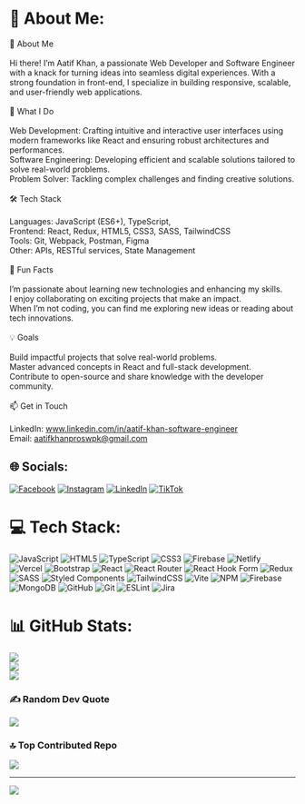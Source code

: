 # 💫 About Me:
🔭 About Me<br><br>Hi there! I’m Aatif Khan, a passionate Web Developer and Software Engineer with a knack for turning ideas into seamless digital experiences. With a strong foundation in front-end, I specialize in building responsive, scalable, and user-friendly web applications.<br><br>🚀 What I Do<br><br>Web Development: Crafting intuitive and interactive user interfaces using modern frameworks like React and ensuring robust architectures and performances.<br>Software Engineering: Developing efficient and scalable solutions tailored to solve real-world problems.<br>Problem Solver: Tackling complex challenges and finding creative solutions.<br><br>🛠️ Tech Stack<br><br>Languages: JavaScript (ES6+), TypeScript, <br>Frontend: React, Redux, HTML5, CSS3, SASS, TailwindCSS<br>Tools: Git, Webpack, Postman, Figma<br>Other: APIs, RESTful services, State Management<br><br>🌟 Fun Facts<br><br>I’m passionate about learning new technologies and enhancing my skills.<br>I enjoy collaborating on exciting projects that make an impact.<br>When I’m not coding, you can find me exploring new ideas or reading about tech innovations.<br><br>💡 Goals<br><br>Build impactful projects that solve real-world problems.<br>Master advanced concepts in React and full-stack development.<br>Contribute to open-source and share knowledge with the developer community.<br><br>📫 Get in Touch<br><br>LinkedIn: www.linkedin.com/in/aatif-khan-software-engineer<br>Email: aatifkhanproswpk@gmail.com


## 🌐 Socials:

[![Facebook](https://img.shields.io/badge/Facebook-%231877F2.svg?logo=Facebook&logoColor=white)](https://www.facebook.com/share/1BBmCkF5dn/?mibextid=LQQJ4d) 
[![Instagram](https://img.shields.io/badge/Instagram-%23E4405F.svg?logo=Instagram&logoColor=white)](https://www.instagram.com/aatifkhan4o4/profilecard/?igsh=dms0bDlxNXY0Y2hx) 
[![LinkedIn](https://img.shields.io/badge/LinkedIn-%230077B5.svg?logo=linkedin&logoColor=white)](https://www.linkedin.com/in/aatif-khan-software-engineer) 
[![TikTok](https://img.shields.io/badge/TikTok-%23000000.svg?logo=TikTok&logoColor=white)](https://www.tiktok.com/@aatif._.khann?_t=8ruNFwJckp0&_r=1)


# 💻 Tech Stack:
![JavaScript](https://img.shields.io/badge/javascript-%23323330.svg?style=for-the-badge&logo=javascript&logoColor=%23F7DF1E) ![HTML5](https://img.shields.io/badge/html5-%23E34F26.svg?style=for-the-badge&logo=html5&logoColor=white) ![TypeScript](https://img.shields.io/badge/typescript-%23007ACC.svg?style=for-the-badge&logo=typescript&logoColor=white) ![CSS3](https://img.shields.io/badge/css3-%231572B6.svg?style=for-the-badge&logo=css3&logoColor=white) ![Firebase](https://img.shields.io/badge/firebase-%23039BE5.svg?style=for-the-badge&logo=firebase) ![Netlify](https://img.shields.io/badge/netlify-%23000000.svg?style=for-the-badge&logo=netlify&logoColor=#00C7B7) ![Vercel](https://img.shields.io/badge/vercel-%23000000.svg?style=for-the-badge&logo=vercel&logoColor=white) ![Bootstrap](https://img.shields.io/badge/bootstrap-%238511FA.svg?style=for-the-badge&logo=bootstrap&logoColor=white) ![React](https://img.shields.io/badge/react-%2320232a.svg?style=for-the-badge&logo=react&logoColor=%2361DAFB) ![React Router](https://img.shields.io/badge/React_Router-CA4245?style=for-the-badge&logo=react-router&logoColor=white) ![React Hook Form](https://img.shields.io/badge/React%20Hook%20Form-%23EC5990.svg?style=for-the-badge&logo=reacthookform&logoColor=white) ![Redux](https://img.shields.io/badge/redux-%23593d88.svg?style=for-the-badge&logo=redux&logoColor=white) ![SASS](https://img.shields.io/badge/SASS-hotpink.svg?style=for-the-badge&logo=SASS&logoColor=white) ![Styled Components](https://img.shields.io/badge/styled--components-DB7093?style=for-the-badge&logo=styled-components&logoColor=white) ![TailwindCSS](https://img.shields.io/badge/tailwindcss-%2338B2AC.svg?style=for-the-badge&logo=tailwind-css&logoColor=white) ![Vite](https://img.shields.io/badge/vite-%23646CFF.svg?style=for-the-badge&logo=vite&logoColor=white) ![NPM](https://img.shields.io/badge/NPM-%23CB3837.svg?style=for-the-badge&logo=npm&logoColor=white) ![Firebase](https://img.shields.io/badge/firebase-a08021?style=for-the-badge&logo=firebase&logoColor=ffcd34) ![MongoDB](https://img.shields.io/badge/MongoDB-%234ea94b.svg?style=for-the-badge&logo=mongodb&logoColor=white) ![GitHub](https://img.shields.io/badge/github-%23121011.svg?style=for-the-badge&logo=github&logoColor=white) ![Git](https://img.shields.io/badge/git-%23F05033.svg?style=for-the-badge&logo=git&logoColor=white) ![ESLint](https://img.shields.io/badge/ESLint-4B3263?style=for-the-badge&logo=eslint&logoColor=white) ![Jira](https://img.shields.io/badge/jira-%230A0FFF.svg?style=for-the-badge&logo=jira&logoColor=white)
# 📊 GitHub Stats:
![](https://github-readme-stats.vercel.app/api?username=Aatif-K47&theme=neon&hide_border=false&include_all_commits=false&count_private=false)<br/>
![](https://github-readme-streak-stats.herokuapp.com/?user=Aatif-K47&theme=neon&hide_border=false)<br/>
![](https://github-readme-stats.vercel.app/api/top-langs/?username=Aatif-K47&theme=neon&hide_border=false&include_all_commits=false&count_private=false&layout=compact)

### ✍️ Random Dev Quote
![](https://quotes-github-readme.vercel.app/api?type=horizontal&theme=radical)

### 🔝 Top Contributed Repo
![](https://github-contributor-stats.vercel.app/api?username=Aatif-K47&limit=5&theme=dark&combine_all_yearly_contributions=true)

---
[![](https://visitcount.itsvg.in/api?id=Aatif-K47&icon=0&color=0)](https://visitcount.itsvg.in)

